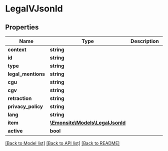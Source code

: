 # LegalVJsonld

## Properties
Name | Type | Description | Notes
------------ | ------------- | ------------- | -------------
**context** | **string** |  | [optional] 
**id** | **string** |  | [optional] 
**type** | **string** |  | [optional] 
**legal_mentions** | **string** |  | [optional] 
**cgu** | **string** |  | [optional] 
**cgv** | **string** |  | [optional] 
**retraction** | **string** |  | [optional] 
**privacy_policy** | **string** |  | [optional] 
**lang** | **string** |  | [optional] 
**item** | [**\Emonsite\Models\LegalJsonld**](LegalJsonld.md) |  | [optional] 
**active** | **bool** |  | [optional] 

[[Back to Model list]](../../README.md#documentation-for-models) [[Back to API list]](../../README.md#documentation-for-api-endpoints) [[Back to README]](../../README.md)

